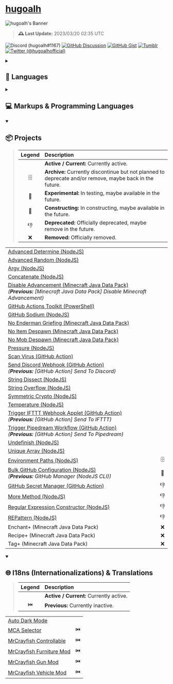 # [hugoalh](https://github.com/hugoalh)

![hugoalh's Banner](https://i.imgur.com/d7CW6xWh.png)

> **🕰️ Last Update:** 2023/03/20 02:35 UTC

![Discord (hugoalh#1167)](https://img.shields.io/badge/Discord%20%28hugoalh%231167%29-5865F2?logo=discord&logoColor=ffffff&style=flat-square "Discord (hugoalh#1167)")
[![GitHub Discussion](https://img.shields.io/badge/GitHub%20Discussion-181717?logo=github&logoColor=ffffff&style=flat-square "GitHub Discussion")](https://github.com/hugoalh/hugoalh/discussions)
[![GitHub Gist](https://img.shields.io/badge/GitHub%20Gist-181717?logo=github&logoColor=ffffff&style=flat-square "GitHub Gist")](https://gist.github.com/hugoalh)
[![Tumblr](https://img.shields.io/badge/Tumblr-36465D?logo=tumblr&logoColor=ffffff&style=flat-square "Tumblr")](https://hugoalh.tumblr.com)
[![Twitter (@hugoalhofficial)](https://img.shields.io/badge/Twitter%20%28@hugoalhofficial%29-1DA1F2?logo=twitter&logoColor=ffffff&style=flat-square "Twitter (@hugoalhofficial)")](https://twitter.com/hugoalhofficial)

<details>
<summary><h2>💬 Languages</h2></summary>

- Cantonese (粵語 / 廣東話) - Hong Kong
- Cantonese (粵語 / 廣東話) - Macau
- Cantonese (粵語 / 廣東話) - Traditional (正體 / 繁體)
- Chinese (漢語 / 中文) - Hong Kong
- Chinese (漢語 / 中文) - Macau
- Chinese (漢語 / 中文) - Republic of China (Taiwan)
- Chinese (漢語 / 中文) - Traditional (正體 / 繁體)
- English - Hong Kong
- English - Macau
- English - United Kingdom
- English - United States

</details>
<details>
<summary><h2>💻 Markups & Programming Languages</h2></summary>

> | **Legend** | **Description** |
> |:-:|:--|
> | ✔ | Known. |
> | 📖 | Learning. |

|  |  |
|:--|:-:|
| CSS (Cascading Style Sheets) | ✔ |
| CSV (Comma Separated Values) | ✔ |
| HTML (HyperText Markup Language) | ✔ |
| JavaScript - Browsers | ✔ |
| JavaScript - Deno | ✔ |
| JavaScript - NodeJS | ✔ |
| JSON (JavaScript Object Notation) | ✔ |
| JSON5 (JavaScript Object Notation for Humans) | ✔ |
| JSONC (JavaScript Object Notation with Comments) | ✔ |
| MCFunction (Minecraft Function) | ✔ |
| ModernScript | ✔ |
| PowerShell | ✔ |
| SVG (Scalable Vector Graphics) | ✔ |
| TOML (Tom's Obvious, Minimal Language) | ✔ |
| TSV (Tab Separated Values) | ✔ |
| TypeScript - Deno | ✔ |
| TypeScript - NodeJS | ✔ |
| YAML / YML (YAML Ain't Markup Language) | ✔ |
| .NET | 📖 |
| Bash | 📖 |
| BASIC (Beginner's All-purpose Symbolic Instruction Code) | 📖 |
| C# | 📖 |
| CSON (CoffeeScript Object Notation) | 📖 |
| Docker | 📖 |
| Go | 📖 |
| Perl | 📖 |
| Python | 📖 |
| Raku (Perl 6) | 📖 |
| V | 📖 |
| YARA (Yet Another Ridiculous Acronym) | 📖 |

</details>
<details open>
<summary><h2>📦 Projects</h2></summary>

> | **Legend** | **Description** |
> |:-:|:--|
> |  | **Active / Current:** Currently active. |
> | 🗄 | **Archive:** Currently discontinue but not planned to deprecate and/or remove, maybe back in the future. |
> | 🧪 | **Experimental:** In testing, maybe available in the future. |
> | 🚧 | **Constructing:** In constructing, maybe available in the future. |
> | 👎 | **Deprecated:** Officially deprecated, maybe remove in the future. |
> | ❌ | **Removed:** Officially removed. |

|  |  |
|:--|:-:|
| [Advanced Determine (NodeJS)](https://github.com/hugoalh-studio/advanced-determine-nodejs) |  |
| [Advanced Random (NodeJS)](https://github.com/hugoalh-studio/advanced-random-nodejs) |  |
| [Argv (NodeJS)](https://github.com/hugoalh-studio/argv-nodejs) |  |
| [Concatenate (NodeJS)](https://github.com/hugoalh-studio/concatenate-nodejs) |  |
| [Disable Advancement (Minecraft Java Data Pack)](https://github.com/hugoalh/disable-advancement-mcjdp) <br />*(**Previous:** \[Minecraft Java Data Pack\] Disable Minecraft Advancement)* |  |
| [GitHub Actions Toolkit (PowerShell)](https://github.com/hugoalh-studio/ghactions-toolkit-powershell) |  |
| [GitHub Sodium (NodeJS)](https://github.com/hugoalh-studio/github-sodium-nodejs) |  |
| [No Enderman Griefing (Minecraft Java Data Pack)](https://github.com/hugoalh/no-enderman-griefing-mcjdp) |  |
| [No Item Despawn (Minecraft Java Data Pack)](https://github.com/hugoalh/no-item-despawn-mcjdp) |  |
| [No Mob Despawn (Minecraft Java Data Pack)](https://github.com/hugoalh/no-mob-despawn-mcjdp) |  |
| [Pressure (NodeJS)](https://github.com/hugoalh-studio/pressure-nodejs) |  |
| [Scan Virus (GitHub Action)](https://github.com/hugoalh/scan-virus-ghaction) |  |
| [Send Discord Webhook (GitHub Action)](https://github.com/hugoalh/send-discord-webhook-ghaction) <br />*(**Previous:** \[GitHub Action\] Send To Discord)* |  |
| [String Dissect (NodeJS)](https://github.com/hugoalh-studio/string-dissect-nodejs) |  |
| [String Overflow (NodeJS)](https://github.com/hugoalh-studio/string-overflow-nodejs) |  |
| [Symmetric Crypto (NodeJS)](https://github.com/hugoalh-studio/symmetric-crypto-nodejs) |  |
| [Temperature (NodeJS)](https://github.com/hugoalh-studio/temperature-nodejs) |  |
| [Trigger IFTTT Webhook Applet (GitHub Action)](https://github.com/hugoalh/trigger-ifttt-webhook-applet-ghaction) <br />*(**Previous:** \[GitHub Action\] Send To IFTTT)* |  |
| [Trigger Pipedream Workflow (GitHub Action)](https://github.com/hugoalh/trigger-pipedream-workflow-ghaction) <br />*(**Previous:** \[GitHub Action\] Send To Pipedream)* |  |
| [Undefinish (NodeJS)](https://github.com/hugoalh-studio/undefinish-nodejs) |  |
| [Unique Array (NodeJS)](https://github.com/hugoalh-studio/unique-array-nodejs) |  |
| [Environment Paths (NodeJS)](https://github.com/hugoalh-studio/environment-paths-nodejs) | 🗄 |
| [Bulk GitHub Configuration (NodeJS)](https://github.com/hugoalh-studio/bulk-github-configuration-nodejs) <br />*(**Previous:** GitHub Manager (NodeJS CLI))* | 🚧 |
| [GitHub Secret Manager (GitHub Action)](https://github.com/hugoalh/github-secret-manager-ghaction) | 👎 |
| [More Method (NodeJS)](https://github.com/hugoalh-studio/more-method-nodejs) | 👎 |
| [Regular Expression Constructor (NodeJS)](https://github.com/hugoalh-studio/regular-expression-constructor-nodejs) | 👎 |
| [REPattern (NodeJS)](https://github.com/hugoalh-studio/repattern-nodejs) | 👎 |
| Enchant+ (Minecraft Java Data Pack) | ❌ |
| Recipe+ (Minecraft Java Data Pack) | ❌ |
| Tag+ (Minecraft Java Data Pack) | ❌ |

</details>

<details open>
<summary><h2>🌐 I18ns (Internationalizations) & Translations</h2></summary>

> | **Legend** | **Description** |
> |:-:|:--|
> |  | **Active / Current:** Currently active. |
> | ⏮️ | **Previous:** Currently inactive. |

|  |  |
|:--|:-:|
| [Auto Dark Mode](https://github.com/AutoDarkMode/Windows-Auto-Night-Mode) |  |
| [MCA Selector](https://github.com/Querz/mcaselector) | ⏮️ |
| [MrCrayfish Controllable](https://github.com/MrCrayfish/Controllable) | ⏮️ |
| [MrCrayfish Furniture Mod](https://github.com/MrCrayfish/MrCrayfishFurnitureMod) | ⏮️ |
| [MrCrayfish Gun Mod](https://github.com/MrCrayfish/MrCrayfishGunMod) | ⏮️ |
| [MrCrayfish Vehicle Mod](https://github.com/MrCrayfish/MrCrayfishVehicleMod) | ⏮️ |
